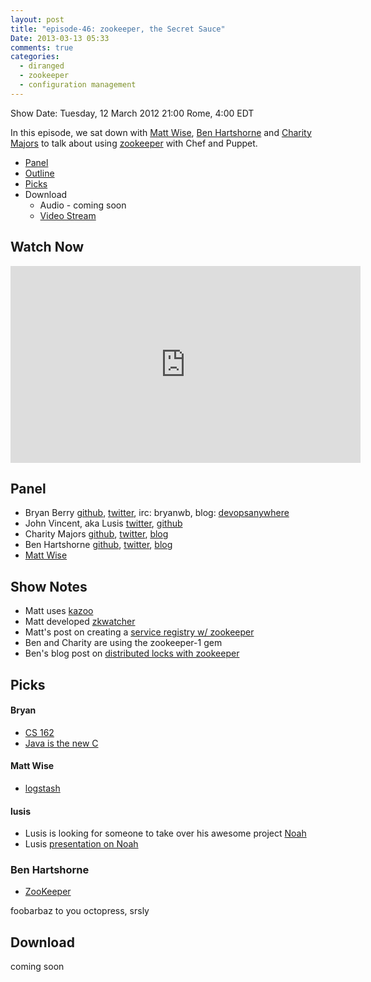 ```yaml
---
layout: post
title: "episode-46: zookeeper, the Secret Sauce"
Date: 2013-03-13 05:33
comments: true
categories: 
  - diranged
  - zookeeper
  - configuration management
---
```


Show Date:  Tuesday, 12 March 2012 21:00 Rome, 4:00 EDT

In this episode, we sat down with
[Matt Wise](https://github.com/diranged),
[Ben Hartshorne](http://github.com/maplebed)  and
[Charity Majors](http://github.com/charity) to talk about using
[zookeeper](http://zookeeper.apache.org) with Chef and Puppet.

* [Panel](http://foodfightshow.org/2013/03/zookeeper-1.html#panel)
* [Outline](http://foodfightshow.org/2013/03/zookeeper-1.html#outline)
* [Picks](http://foodfightshow.org/2013/03/zookeeper-1.html#picks)
* Download
  * Audio - coming soon
  * [Video Stream](http://www.youtube.com/watch?v=lnszk2BOMgQ)

Watch Now
---------

<iframe width="560" height="315" src="http://www.youtube.com/embed/lnszk2BOMgQ" frameborder="0" allowfullscreen></iframe>

Panel<a name="panel"></a>
-----

* Bryan Berry [github](http://github.com/bryanwb), [twitter](http://twitter.com/bryanwb), irc: bryanwb, blog: [devopsanywhere](http://devopsanywhere.blogspot.com)
* John Vincent, aka Lusis [twitter](https://twitter.com/#!/lusis), [github](https://github.com/lusis    )
* Charity Majors [github](http://github.com/charity),
[twitter](http://twitter.com/mipsytipsy), [blog](http://blog.parse.com)
* Ben Hartshorne [github](http://github.com/maplebed),
[twitter](http://twitter.com/maplebed), [blog](http://blog.parse.com)
* [Matt Wise](https://github.com/diranged)

Show Notes
----------

* Matt uses [kazoo](https://kazoo.readthedocs.org/)
* Matt developed [zkwatcher](https://github.com/Nextdoor/zkwatcher)
* Matt's post on creating a [service registry w/ zookeeper](http://engblog.nextdoor.com/post/43517659364/nextdoor-service-registry)
* Ben and Charity are using the zookeeper-1 gem
* Ben's blog post on [distributed locks with zookeeper](http://blog.parse.com/2013/03/11/implementing-failover-for-random-cronjobs-with-zookeeper/)

Picks<A Name="picks"></a>
-----

#### Bryan  

* [CS 162](http://www.youtube.com/watch?v=XgQo4JkN4Bw)
* [Java is the new C](http://www.slideshare.net/mobile/pcalcado/from-a-monolithic-ruby-on-rails-app-to-the-jvm)

#### Matt Wise

* [logstash](http://logstash.net)

#### lusis  

* Lusis is looking for someone to take over his awesome project [Noah](http://blog.lusis.org/blog/2013/01/20/future-of-noah/)
* Lusis [presentation on Noah](https://speakerdeck.com/lusis/cross-node-orchestration-with-chef-and-noah?slide=36)


### Ben Hartshorne

* [ZooKeeper](http://zookeeper.apache.org/)

 foobarbaz to you octopress, srsly

Download
--------

coming soon

